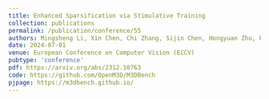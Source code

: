 ```yaml
---
title: Enhanced Sparsification via Stimulative Training
collection: publications
permalink: /publication/conference/55
authors: Mingsheng Li, Xin Chen, Chi Zhang, Sijin Chen, Hongyuan Zhu, Fukun Yin, Gang Yu, <b>Tao Chen</b>
date: 2024-07-01
venue: European Conference on Computer Vision (ECCV)
pubtype: 'conference'
pdf: https://arxiv.org/abs/2312.10763
code: https://github.com/OpenM3D/M3DBench
pjpage: https://m3dbench.github.io/
---
```


<!-- paperurl: 'http://academicpages.github.io/files/paper1.pdf'
citation: 'Your Name, You. (2009). &quot;Paper Title Number 1.&quot; <i>Journal 1</i>. 1(1).' -->
<!-- [Download paper here](http://academicpages.github.io/files/paper1.pdf) -->
